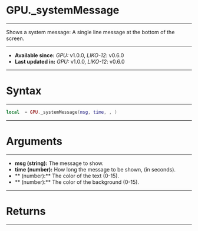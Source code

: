 # GPU._systemMessage
---

Shows a system message: A single line message at the bottom of the screen.

---

* **Available since:** _GPU:_ v1.0.0, _LIKO-12_: v0.6.0
* **Last updated in:** _GPU:_ v1.0.0, _LIKO-12_: v0.6.0

---
# Syntax
---

```lua
local  = GPU._systemMessage(msg, time, , )
```

---
# Arguments
---

* **msg (string):** The message to show.
* **time (number):** How long the message to be shown, (in seconds).
* ** (number):** The color of the text (0-15).
* ** (number):** The color of the background (0-15).


---
# Returns
---


